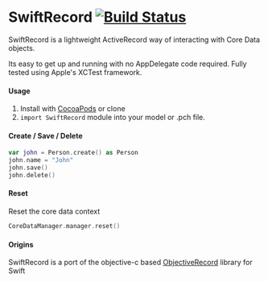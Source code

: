 # SwiftRecord [![Build Status][ci-bdg]][ci]

[ci-bdg]: https://travis-ci.org/dglancy/SwiftRecord.svg
[ci]: https://travis-ci.org/dglancy/SwiftRecord

SwiftRecord is a lightweight ActiveRecord way of interacting with Core Data objects.

Its easy to get up and running with no AppDelegate code required. Fully tested using Apple's XCTest framework.

#### Usage

1. Install with [CocoaPods](http://cocoapods.org) or clone
2. `import SwiftRecord` module into your model or .pch file.

#### Create / Save / Delete

``` swift
var john = Person.create() as Person
john.name = "John"
john.save()
john.delete()
```

#### Reset

Reset the core data context

``` swift
CoreDataManager.manager.reset()
```

#### Origins

SwiftRecord is a port of the objective-c based [ObjectiveRecord](https://github.com/supermarin/ObjectiveRecord) library for Swift
